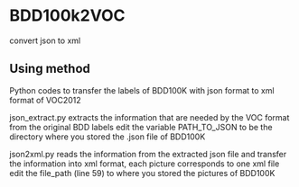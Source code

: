 # BDD100k2VOC
convert json to xml

Using method
--
Python codes to transfer the labels of BDD100K with json format to xml format of VOC2012

json_extract.py extracts the information that are needed by the VOC format from the original BDD labels edit the variable PATH_TO_JSON to be the directory where you stored the .json file of BDD100K

json2xml.py reads the information from the extracted json file and transfer the information into xml format, each picture corresponds to one xml file edit the file_path (line 59) to where you stored the pictures of BDD100K


